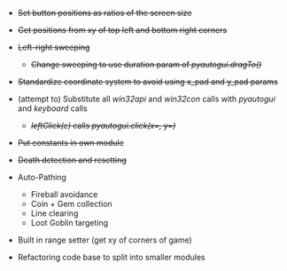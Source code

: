 - ~~Set button positions as ratios of the screen size~~
- ~~Get positions from xy of top left and bottom right corners~~
- ~~Left-right sweeping~~
    - ~~Change sweeping to use duration param of *pyautogui.dragTo()*~~
- ~~Standardize coordinate system to avoid using x_pad and y_pad params~~
- (attempt to) Substitute all *win32api* and *win32con* calls with *pyautogui* and *keyboard* calls
    - ~~*leftClick(c)* calls *pyautogui.click(x=, y=)*~~
- ~~Put constants in own module~~
- ~~Death detection and resetting~~
- Auto-Pathing
    -  Fireball avoidance
    - Coin + Gem collection
    - Line clearing
    - Loot Goblin targeting

- Built in range setter (get xy of corners of game)
- Refactoring code base to split into smaller modules

